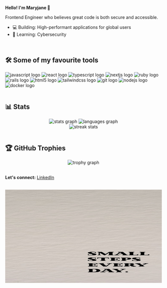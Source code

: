 **Hello! I'm Maryjane 👋**

Frontend Engineer who believes great code is both secure and accessible.


* 💻 Building: High-performant applications for global users
* 🌱 Learning: Cybersecurity



<br>

## 🛠 Some of my favourite tools

<div align="left">
  <img src="https://cdn.jsdelivr.net/gh/devicons/devicon/icons/javascript/javascript-original.svg" height="40" width="52" alt="javascript logo"  />
  <img src="https://cdn.jsdelivr.net/gh/devicons/devicon/icons/react/react-original.svg" height="40" width="52" alt="react logo"  />
  <img src="https://cdn.jsdelivr.net/gh/devicons/devicon/icons/typescript/typescript-original.svg" height="40" width="52" alt="typescript logo"  />
  <img src="https://cdn.jsdelivr.net/gh/devicons/devicon/icons/nextjs/nextjs-original.svg" height="40" width="52" alt="nextjs logo"  />
  <img src="https://cdn.jsdelivr.net/gh/devicons/devicon/icons/ruby/ruby-original.svg" height="40" width="52" alt="ruby logo"  />
  <img src="https://cdn.jsdelivr.net/gh/devicons/devicon/icons/rails/rails-original-wordmark.svg" height="40" width="52" alt="rails logo"  />
  <img src="https://cdn.jsdelivr.net/gh/devicons/devicon/icons/html5/html5-original.svg" height="40" width="52" alt="html5 logo"  />
  <img src="https://cdn.simpleicons.org/tailwindcss/06B6D4" height="40" width="52" alt="tailwindcss logo"  />
  <img src="https://cdn.jsdelivr.net/gh/devicons/devicon/icons/git/git-original.svg" height="40" width="52" alt="git logo"  />
  <img src="https://cdn.jsdelivr.net/gh/devicons/devicon/icons/nodejs/nodejs-original.svg" height="40" width="52" alt="nodejs logo"  />
  <img src="https://cdn.jsdelivr.net/gh/devicons/devicon/icons/docker/docker-original.svg" height="40" width="52" alt="docker logo"  />
</div>

<br>

## 📊 Stats

<div align="center">
  <img src="https://github-readme-stats.vercel.app/api?username=Maryjanee&show_icons=true&theme=radical&hide_border=true&bg_color=0D1117&title_color=F85D7F&icon_color=F8D866" height="150" alt="stats graph"  />
  <img src="https://github-readme-stats.vercel.app/api/top-langs?username=maryjanee&layout=compact&theme=radical&hide_border=true&bg_color=0D1117&title_color=F85D7F" height="150" alt="languages graph"  />
</div>

<div align="center">
  <img src="https://github-readme-streak-stats.herokuapp.com/?user=maryjanee&theme=radical&hide_border=true&background=0D1117&stroke=F85D7F&ring=F85D7F&fire=F85D7F&currStreakLabel=F85D7F" alt="streak stats"  />
</div>

<br>

## 🏆 GitHub Trophies

<div align="center">
  <img src="https://github-profile-trophy.vercel.app/?username=maryjanee&theme=radical&no-frame=true&no-bg=false&margin-w=4&margin-h=4" alt="trophy graph"  />
</div>

<br>

**Let's connect:** [LinkedIn](https://linkedin.com/in/maryjane-akpagbue)

<br>

<div align="center">
  <img src="./images/small.jpg" width="600" height="300" alt="coding" />
</div>

